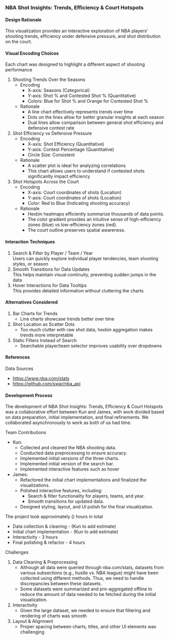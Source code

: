 ### NBA Shot Insights: Trends, Efficiency & Court Hotspots

#### Design Rationale
This visualization provides an interactive exploration of NBA players' shooting trends, efficiency under defensive pressure, and shot distribution on the court.

#### Visual Encoding Choices
Each chart was designed to highlight a different aspect of shooting performance
1. Shooting Trends Over the Seasons
    - Encoding
        - X-axis: Seasons (Categorical)
        - Y-axis: Shot % and Contested Shot % (Quantitative)
        - Colors: Blue for Shot % and Orange for Contested Shot %
    - Rationale
        - A line chart effectively represents trends over time
        - Dots on the lines allow for better granular insights at each season
        - Dual lines allow comparison between general shot efficiency and defensive contest rate
2. Shot Efficiency vs Defensive Pressure
    - Encoding
        - X-axis: Shot Efficiency (Quantitative)
        - Y-axis: Contest Percentage (Quantitative)
        - Circle Size: Consistent
    - Rationale
        - A scatter plot is ideal for analyzing correlations
        - This chart allows users to understand if contested shots significantly impact efficiency
3. Shot Hotspots Across the Court
    - Encoding
        - X-axis: Court coordinates of shots (Location)
        - Y-axis: Court coordinates of shots (Location)
        - Color: Red to Blue (Indicating shooting accuracy)
    - Rationale
        - Hexbin heatmaps efficiently summarize thousands of data points.
        - The color gradient provides an intuitive sense of high-efficiency zones (blue) vs low-efficiency zones (red).
        - The court outline preserves spatial awareness.

#### Interaction Techniques
1. Search & Filter by Player / Team / Year  
Users can quickly explore individual player tendencies, team shooting styles, or season
2. Smooth Transitions for Data Updates  
This helps maintain visual continuity, preventing sudden jumps in the data
3. Hover Interactions for Data Tooltips  
This provides detailed information without cluttering the charts

#### Alternatives Considered
1. Bar Charts for Trends
    - Line charts showcase trends better over time
2. Shot Location as Scatter Dots
    - Too much clutter with raw shot data, hexbin aggregation makes trends more interpretable
3. Static Filters Instead of Search
    - Searchable player/team selector improves usability over dropdowns

#### References
Data Sources
- https://www.nba.com/stats
- https://github.com/swar/nba_api

#### Development Process
The development of NBA Shot Insights: Trends, Efficiency & Court Hotspots was a collaborative effort between Kun and James, with work divided based on data preparation, initial implementation, and final refinements. We collaborated asynchronously to work as both of us had time. 

Team Contributions  
- Kun:
    - Collected and cleaned the NBA shooting data.
    - Conducted data preprocessing to ensure accuracy.
    - Implemented initial versions of the three charts.
    - Implemented initial version of the search bar.
    - Implemented interactive features such as hover
- James:
    - Refactored the initial chart implementations and finalized the visualizations.
    - Polished interactive features, including:
        - Search & filter functionality for players, teams, and year.
        - Smooth transitions for updated data.
    - Designed styling, layout, and UI polish for the final visualization.

The project took approximately () hours in total
- Data collection & cleaning - (Kun to add estimate)
- Initial chart implementation - (Kun to add estimate)
- Interactivity - 3 hours
- Final polishing & refactor - 4 hours

Challenges
1. Data Cleaning & Preprocessing
    - Although all data were queried through nba.com/stats, datasets from various subsections (e.g., hustle vs. NBA league) might have been collected using different methods. Thus, we need to handle discrepancies between these datasets.
    - Some datasets were summarized and pre-aggregated offline to reduce the amount of data needed to be fetched during the initial visualization.
2. Interactivity
    - Given the large dataset, we needed to ensure that filtering and rendering of charts was smooth
3. Layout & Alignment
    - Proper spacing between charts, titles, and other UI elements was challenging